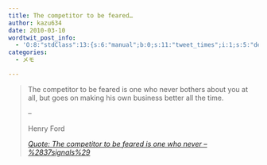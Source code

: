 ```yaml
---
title: The competitor to be feared…
author: kazu634
date: 2010-03-10
wordtwit_post_info:
  - 'O:8:"stdClass":13:{s:6:"manual";b:0;s:11:"tweet_times";i:1;s:5:"delay";i:0;s:7:"enabled";i:1;s:10:"separation";s:2:"60";s:7:"version";s:3:"3.7";s:14:"tweet_template";b:0;s:6:"status";i:2;s:6:"result";a:0:{}s:13:"tweet_counter";i:2;s:13:"tweet_log_ids";a:1:{i:0;i:5157;}s:9:"hash_tags";a:0:{}s:8:"accounts";a:1:{i:0;s:7:"kazu634";}}'
categories:
  - メモ

---
```

<div class="section">
<blockquote title="Quote" cite="http://37signals.com/svn/posts/2198-the-competitor-to-be-feared-is-one-who-never">
<p>
      The competitor to be feared is one who never bothers about you at all, but goes on making his own business better all the time.
</p>
    
<p>
      &#8211;
</p>
    
<p>
      Henry Ford
</p>
    
<p>
<cite><a href="http://37signals.com/svn/posts/2198-the-competitor-to-be-feared-is-one-who-never" onclick="__gaTracker('send', 'event', 'outbound-article', 'http://37signals.com/svn/posts/2198-the-competitor-to-be-feared-is-one-who-never', 'Quote: The competitor to be feared is one who never &#8211; %2837signals%29');" target="_blank">Quote: The competitor to be feared is one who never &#8211; %2837signals%29</a></cite>
</p>
</blockquote>
</div>
